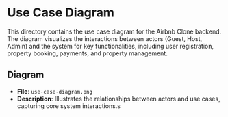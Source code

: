 # Use Case Diagram

This directory contains the use case diagram for the Airbnb Clone backend. The diagram visualizes the interactions between actors (Guest, Host, Admin) and the system for key functionalities, including user registration, property booking, payments, and property management.

## Diagram

- **File**: `use-case-diagram.png`
- **Description**: Illustrates the relationships between actors and use cases, capturing core system interactions.s
